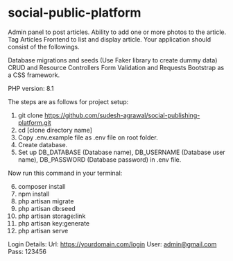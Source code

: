 # social-public-platform
Admin panel to post articles.
Ability to add one or more photos to the article.
Tag Articles
Frontend to list and display article.
Your application should consist of the followings.

Database migrations and seeds (Use Faker library to create dummy data)
CRUD and Resource Controllers
Form Validation and Requests
Bootstrap as a CSS framework.


PHP version: 8.1

The steps are as follows for project setup:

1.	git clone https://github.com/sudesh-agrawal/social-publishing-platform.git
2.	cd [clone directory name]
3.	Copy .env.example file as .env file on root folder.
4.	Create database.
5.	Set up DB_DATABASE (Database name), DB_USERNAME (Database user name), DB_PASSWORD (Database password) in .env file.

Now run this command in your terminal:

6.	composer install
7.	npm install
8.	php artisan migrate
9.	php artisan db:seed
10.	php artisan storage:link
11.	php artisan key:generate
12.	php artisan serve

Login Details:
Url: https://yourdomain.com/login
User: admin@gmail.com
Pass: 123456

